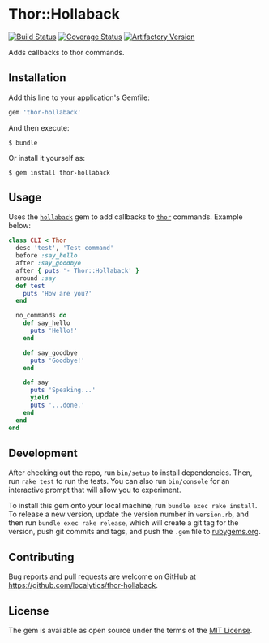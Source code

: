 # Thor::Hollaback

[![Build Status](https://travis-ci.com/localytics/thor-hollaback.svg?token=kQUiABmGkzyHdJdMnCnv&branch=master)](https://travis-ci.com/localytics/thor-hollaback)
[![Coverage Status](https://coveralls.io/repos/github/localytics/thor-hollaback/badge.svg?branch=master&t=7r5orD)](https://coveralls.io/github/localytics/thor-hollaback?branch=master)
[![Artifactory Version](http://artifactory-badge.gw.localytics.com/gem/thor-hollaback)](https://localytics.artifactoryonline.com/localytics/webapp/#/home)

Adds callbacks to thor commands.

## Installation

Add this line to your application's Gemfile:

```ruby
gem 'thor-hollaback'
```

And then execute:

    $ bundle

Or install it yourself as:

    $ gem install thor-hollaback

## Usage

Uses the [`hollaback`](https://github.com/localytics/hollaback) gem to add callbacks to [`thor`](https://github.com/erikhuda/thor) commands. Example below:

```ruby
class CLI < Thor
  desc 'test', 'Test command'
  before :say_hello
  after :say_goodbye
  after { puts '- Thor::Hollaback' }
  around :say
  def test
    puts 'How are you?'
  end

  no_commands do
    def say_hello
      puts 'Hello!'
    end

    def say_goodbye
      puts 'Goodbye!'
    end

    def say
      puts 'Speaking...'
      yield
      puts '...done.'
    end
  end
end
```

## Development

After checking out the repo, run `bin/setup` to install dependencies. Then, run `rake test` to run the tests. You can also run `bin/console` for an interactive prompt that will allow you to experiment.

To install this gem onto your local machine, run `bundle exec rake install`. To release a new version, update the version number in `version.rb`, and then run `bundle exec rake release`, which will create a git tag for the version, push git commits and tags, and push the `.gem` file to [rubygems.org](https://rubygems.org).

## Contributing

Bug reports and pull requests are welcome on GitHub at https://github.com/localytics/thor-hollaback.

## License

The gem is available as open source under the terms of the [MIT License](http://opensource.org/licenses/MIT).
